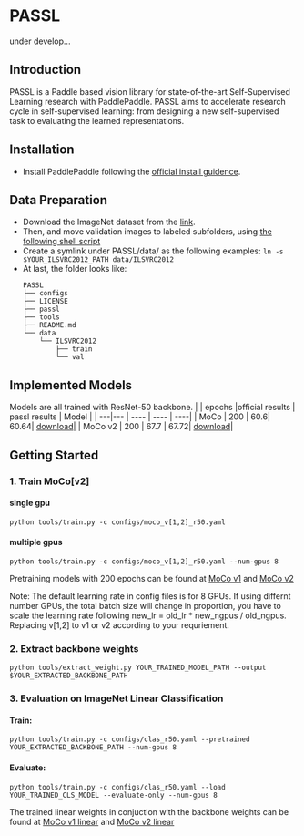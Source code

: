 # PASSL
under develop...

## Introduction
PASSL is a Paddle based vision library for state-of-the-art Self-Supervised Learning research with PaddlePaddle. PASSL aims to accelerate research cycle in self-supervised learning: from designing a new self-supervised task to evaluating the learned representations. 

## Installation
- Install PaddlePaddle following the [official install guidence](https://www.paddlepaddle.org.cn/install/). 

## Data Preparation
- Download the ImageNet dataset from the [link](http://www.image-net.org/).
- Then, and move validation images to labeled subfolders, using [the following shell script](https://raw.githubusercontent.com/soumith/imagenetloader.torch/master/valprep.sh)
- Create a symlink under PASSL/data/ as the following examples: ```ln -s $YOUR_ILSVRC2012_PATH data/ILSVRC2012```
- At last, the folder looks like:
    ```
    PASSL
    ├── configs
    ├── LICENSE
    ├── passl
    ├── tools
    ├── README.md
    └── data
        └── ILSVRC2012
            ├── train
            └── val
    ```

## Implemented Models 
Models are all trained with ResNet-50 backbone.
|  | epochs |official results | passl results | Model |
| ---|--- | ----  | ---- | ----|
| MoCo  | 200 |  60.6| 60.64| [download](https://passl.bj.bcebos.com/models/moco_v1_r50_e200_ckpt.pdparams)|
| MoCo v2 | 200 | 67.7 | 67.72| [download](https://passl.bj.bcebos.com/models/moco_v2_r50_e200_ckpt.pdparams)|


## Getting Started

### 1. Train MoCo[v2]

#### single gpu
```
python tools/train.py -c configs/moco_v[1,2]_r50.yaml
```

#### multiple gpus

```
python tools/train.py -c configs/moco_v[1,2]_r50.yaml --num-gpus 8
```

Pretraining models with 200 epochs can be found at [MoCo v1](https://passl.bj.bcebos.com/models/moco_v1_r50_e200_ckpt.pdparams) and [MoCo v2](https://passl.bj.bcebos.com/models/moco_v2_r50_e200_ckpt.pdparams)

Note: The default learning rate in config files is for 8 GPUs. If using differnt number GPUs, the total batch size will change in proportion, you have to scale the learning rate following new_lr = old_lr * new_ngpus / old_ngpus. Replacing v[1,2] to v1 or v2 according to your requriement.

### 2. Extract backbone weights

``` 
python tools/extract_weight.py YOUR_TRAINED_MODEL_PATH --output $YOUR_EXTRACTED_BACKBONE_PATH
```

### 3. Evaluation on ImageNet Linear Classification

#### Train:
```
python tools/train.py -c configs/clas_r50.yaml --pretrained YOUR_EXTRACTED_BACKBONE_PATH --num-gpus 8
```

#### Evaluate:
```
python tools/train.py -c configs/clas_r50.yaml --load YOUR_TRAINED_CLS_MODEL --evaluate-only --num-gpus 8
```

The trained linear weights in conjuction with the backbone weights can be found at [MoCo v1 linear](https://passl.bj.bcebos.com/models/moco_v1_r50_clas.pdparams) and [MoCo v2 linear](https://passl.bj.bcebos.com/models/moco_v2_r50_clas.pdparams)